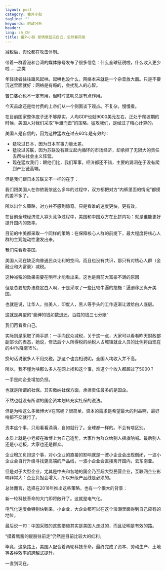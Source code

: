 ```yaml
---
layout: post
category: 番外小叙
tagline: ""
keywords: 时政分析
header:
lang: zh_CN 
title: 番外小叙 爱情像蓝天白云，忽然暴风雨
---
```

 
减税后，舆论都在攻击体制。

带着一群香港和台湾的媒体账号发布了很多信息：什么全球征税啦，什么收入更少啦……之类

年轻读者往往跟风起哄。起哄也没什么，网络本来就是一个杂音放大器。只是不要沉迷里面就好：网络是有瘾的，会扰乱人的心智。

苦口婆心也不一定有用，但时时念叨总是有点作用。

今天首席还是给付费的上帝们从一个侧面谈下观点。不复杂。慢慢看。

在目前国家整体底子还不够厚实，人均GDP也就9000美元左右，正处于爬坡期的时候，美国人对我们采取“半渡而击”的策略，猛攻我们，是经过了精心计算的。

美国人是自信的，因为这种猛攻在过去60年是有效的：

- 猛攻过日本，因为日本军事力量太差。
- 猛攻过苏联，因为苏联没有建立起内循环的市场经济，却承担了无限大的责任去帮扶社会主义阵营。
- 现在猛攻我们：跟他们比，我们军事，经济都还不错，主要的漏洞在于没有爬到产业链高端。

但是我们跟日本苏联又不一样的在于：

我们跟美国人在你侬我侬这么多年的过程中，双方都把对方“内裤里面的情况”都摸的差不多了。

所以出什么策略，对方并不感到惊奇。只是看谁的速度更快，更有效。

在目前全球经济进入寡头竞争过程中，美国和中国双方在比拼内功：就是谁能更好提升国内的效率。

目前的中美都采取一个同样的策略：在保障核心人群的前提下，最大程度将核心人群的主观能动性激发出来。

我们先看看美国。

美国人现在缺乏向普通民众让利的空间，而且也没有共识，那只有对核心人群（金融业和大富豪）减税。

这种减税的效果需要在明年才能看出来。这也是目前大富豪不满的原因

但是总要想办法稳定白人啊，于是采取了一些比较牛逼的措施：逼迫移民离开美国。

也就是说，让华人，拉美人，印度人，黑人等手头的工作逐渐让渡给白人底层。

这就是典型的“豪绅的钱如数退还，百姓的钱三七分账”

我们再看看自己。

实际则是采取了两手抓：一手向民众减税，关于这一点，大家可以看看昨天财政部副部长的表态，她说，修法后个人所得税的纳税人占城镇就业人员的比例将由现在的44%降至15%。

换句话说很多人不用交税。那这个也变相说明，全国人均收入并不高。

所以，我不懂为啥那么多人在网上掺和这个事，难道个个收入都超过了5000？

一手是向企业增加负担。

也就是所谓的社保。其实缴纳社保方面，承担责任最多的是国企。

不然也就没有所谓的国企资本划转充实社保的说法。

但是为啥这么多微博大V在骂呢？很简单，资本的需求是希望最大的利益啊，最好啥都不交就行了。

资本这个事，只用看看滴滴，自如就行了。全球都一样的。不会有啥区别。

本质上就是小老板在微博上为自己造势，大家作为群众给别人摇旗呐喊。最后别人还是小老板，大家也还是群众。

企业增加负担这个事，对小企业的直接的影响就是一波小企业会出现倒闭，一波小企业会自行升级寻找更高端的产品线，一波小企业会直接离开国内，去东南亚。

但是对于大型企业，尤其是中央和各地的国企乃至超大型民营企业，互联网企业影响非常大：企业负担会增大，所以升级产品线是必须的。

总体而言，选择在2018年推出这些策略，也有一个很大的背景：

新一轮科技革命的大门即将敞开了。这就是电气化。

电气化速度会特别快到来，小企业，大企业都可以在这个浪潮里面得到自己应有的地位。

最后说一句：中国采取的这些措施其实是美国人走过的，而且证明是有效的路。

“摸着鹰酱的屁股往前走”仍然是目前比较大的红利。

毕竟，这条路上，美国人配合着两轮科技革命，最终完成了资本、劳动生产、土地等各种效率的跨越式提升。

一直到现在。

